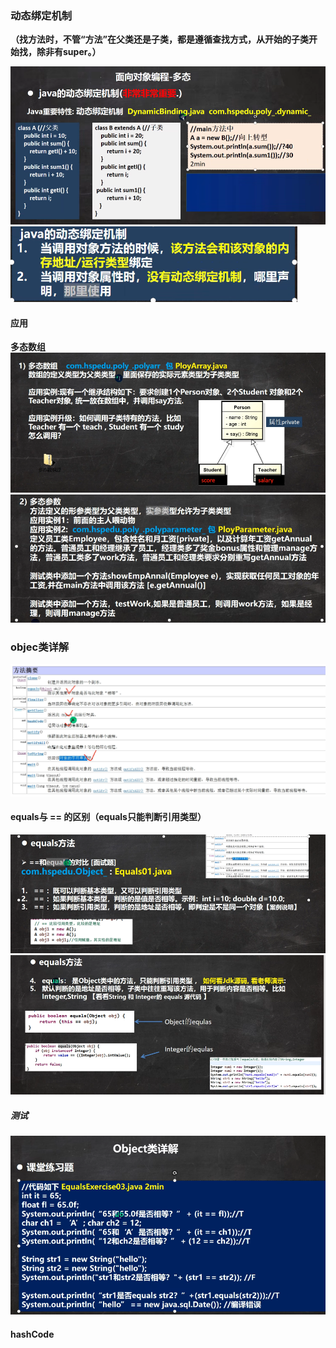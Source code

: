 
### 动态绑定机制

**（找方法时，不管“方法”在父类还是子类，都是遵循查找方式，从开始的子类开始找，除非有super。）**

![输入图片说明](/imgs/2024-07-13/0meerbJpcO8UwIR8.png)
![输入图片说明](/imgs/2024-07-13/AVc01vL8ic9k6ziy.png)

#### 应用
**多态数组**
![输入图片说明](/imgs/2024-07-13/Zc7NWXxOYtDd0bmG.png)
![输入图片说明](/imgs/2024-07-13/IOnOZJgy4QsJhFfq.png)


### objec类详解
![输入图片说明](/imgs/2024-07-13/zKshsBJb2dE7RAeX.png)

#### equals与 == 的区别（equals只能判断引用类型）
![输入图片说明](/imgs/2024-07-13/CPQRxp8rqNUopqRo.png)
![输入图片说明](/imgs/2024-07-13/XRiE4kvfOOdP9jaD.png)

##### 测试

![输入图片说明](/imgs/2024-07-13/1WYSZsI0bOb4bZ8S.png)

#### hashCode

<!--stackedit_data:
eyJoaXN0b3J5IjpbOTgwMjEwNDcwLC0xOTE0MDQ5NjE2LC04MT
M3NzkyNjgsMTUzNzQwNTQ3OSwtNjE0NzY2MTI0XX0=
-->